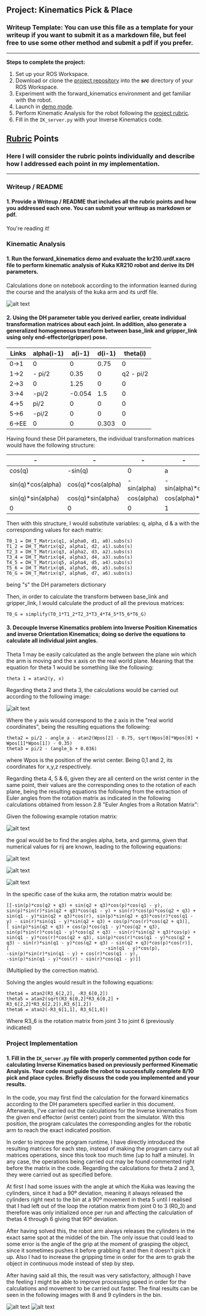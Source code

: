 ## Project: Kinematics Pick & Place
### Writeup Template: You can use this file as a template for your writeup if you want to submit it as a markdown file, but feel free to use some other method and submit a pdf if you prefer.

---


**Steps to complete the project:**  


1. Set up your ROS Workspace.
2. Download or clone the [project repository](https://github.com/udacity/RoboND-Kinematics-Project) into the ***src*** directory of your ROS Workspace.  
3. Experiment with the forward_kinematics environment and get familiar with the robot.
4. Launch in [demo mode](https://classroom.udacity.com/nanodegrees/nd209/parts/7b2fd2d7-e181-401e-977a-6158c77bf816/modules/8855de3f-2897-46c3-a805-628b5ecf045b/lessons/91d017b1-4493-4522-ad52-04a74a01094c/concepts/ae64bb91-e8c4-44c9-adbe-798e8f688193).
5. Perform Kinematic Analysis for the robot following the [project rubric](https://review.udacity.com/#!/rubrics/972/view).
6. Fill in the `IK_server.py` with your Inverse Kinematics code. 


[//]: # (Image References)

[image1]: ./writeup_images/FK_Diagram.jpeg
[image2]: ./writeup_images/IK_Angles.jpg
[image3]: ./writeup_images/Euler1.png
[image4]: ./writeup_images/Euler2.png
[image5]: ./writeup_images/Euler3.gif
[image6]: ./writeup_images/Euler4.gif
[image7]: ./writeup_images/8_cylinders.jpg
[image8]: ./writeup_images/9_cylinders.jpg

## [Rubric](https://review.udacity.com/#!/rubrics/972/view) Points
### Here I will consider the rubric points individually and describe how I addressed each point in my implementation.  

---
### Writeup / README

#### 1. Provide a Writeup / README that includes all the rubric points and how you addressed each one.  You can submit your writeup as markdown or pdf.  

You're reading it!

### Kinematic Analysis
#### 1. Run the forward_kinematics demo and evaluate the kr210.urdf.xacro file to perform kinematic analysis of Kuka KR210 robot and derive its DH parameters.

Calculations done on notebook according to the information learned during the course and the analysis of the kuka arm and its urdf file.

![alt text][image1]

#### 2. Using the DH parameter table you derived earlier, create individual transformation matrices about each joint. In addition, also generate a generalized homogeneous transform between base_link and gripper_link using only end-effector(gripper) pose.

Links | alpha(i-1) | a(i-1) | d(i-1) | theta(i)
--- | --- | --- | --- | ---
0->1 | 0 | 0 | 0.75 | 0
1->2 | - pi/2 | 0.35 | 0 | q2 - pi/2
2->3 | 0 | 1.25 | 0 | 0
3->4 |  -pi/2 | -0.054 | 1.5 | 0
4->5 | pi/2 | 0 | 0 | 0
5->6 | -pi/2 | 0 | 0 | 0
6->EE | 0 | 0 | 0.303 | 0

Having found these DH parameters, the individual transformation matrices would have the following structure:

 -| - | - | - 
--- | --- | --- | ---
cos(q)           | -sin(q)          | 0| a
sin(q)*cos(alpha)| cos(q)*cos(alpha)| -sin(alpha)| -sin(alpha)*d
sin(q)*sin(alpha)| cos(q)*sin(alpha)|  cos(alpha)|  cos(alpha)*d
0|0              | 0                |1

Then with this structure, I would substitute variables: q, alpha, d & a with the corresponding values for each matrix:

```
T0_1 = DH_T_Matrix(q1, alpha0, d1, a0).subs(s)
T1_2 = DH_T_Matrix(q2, alpha1, d2, a1).subs(s)
T2_3 = DH_T_Matrix(q3, alpha2, d3, a2).subs(s)
T3_4 = DH_T_Matrix(q4, alpha3, d4, a3).subs(s)
T4_5 = DH_T_Matrix(q5, alpha4, d5, a4).subs(s)
T5_6 = DH_T_Matrix(q6, alpha5, d6, a5).subs(s)
T6_G = DH_T_Matrix(q7, alpha6, d7, a6).subs(s)
```

being "s" the DH parameters dictionary

Then, in order to calculate the transform between base_link and gripper_link, I would calculate the product of all the previous matrices:

`T0_G = simplify(T0_1*T1_2*T2_3*T3_4*T4_5*T5_6*T6_G)`

#### 3. Decouple Inverse Kinematics problem into Inverse Position Kinematics and inverse Orientation Kinematics; doing so derive the equations to calculate all individual joint angles.

Theta 1 may be easily calculated as the angle between the plane win which the arm is moving and the x axis on the real world plane. Meaning that the equation for theta 1 would be something like the following:

`theta 1 = atan2(y, x)`

Regarding theta 2 and theta 3, the calculations would be carried out according to the following image:

![alt text][image2]

Where the y axis would correspond to the z axis in the "real world coordinates", being the resulting equations the following:

```
theta2 = pi/2 - angle_a - atan2(Wpos[2] - 0.75, sqrt(Wpos[0]*Wpos[0] + Wpos[1]*Wpos[1]) - 0.35)
theta3 = pi/2 - (angle_b + 0.036)
```

where Wpos is the position of the wrist center. Being 0,1 and 2, its coordinates for x,y,z respectively.

Regarding theta 4, 5 & 6, given they are all centerd on the wrist center in the same point, their values are the corresponding ones to the rotation of each plane, being the resulting equations the following from the extraction of Euler angles from the rotation matrix as indicated in the following calculations obtained from lesson 2.8 "Euler Angles from a Rotation Matrix":

Given the following example rotation matrix:

![alt text][image3]

the goal would be to find the angles alpha, beta, and gamma, given that numerical values for r​ij are known, leading to the following equations:

![alt text][image4]

![alt text][image5]

![alt text][image6]

In the specific case of the kuka arm, the rotation matrix would be:

```
[[-sin(p)*cos(q2 + q3) + sin(q2 + q3)*cos(p)*cos(q1 - y), sin(p)*sin(r)*sin(q2 + q3)*cos(q1 - y) + sin(r)*cos(p)*cos(q2 + q3) + sin(q1 - y)*sin(q2 + q3)*cos(r), sin(p)*sin(q2 + q3)*cos(r)*cos(q1 - y) - sin(r)*sin(q1 - y)*sin(q2 + q3) + cos(p)*cos(r)*cos(q2 + q3)],
[ sin(p)*sin(q2 + q3) + cos(p)*cos(q1 - y)*cos(q2 + q3), sin(p)*sin(r)*cos(q1 - y)*cos(q2 + q3) - sin(r)*sin(q2 + q3)*cos(p) + sin(q1 - y)*cos(r)*cos(q2 + q3), sin(p)*cos(r)*cos(q1 - y)*cos(q2 + q3) - sin(r)*sin(q1 - y)*cos(q2 + q3) - sin(q2 + q3)*cos(p)*cos(r)],
[                                   -sin(q1 - y)*cos(p),                                                       -sin(p)*sin(r)*sin(q1 - y) + cos(r)*cos(q1 - y),                                                       -sin(p)*sin(q1 - y)*cos(r) - sin(r)*cos(q1 - y)]]
```
(Multiplied by the correction matrix).

Solving the angles would result in the following equations:

```
theta4 = atan2(R3_6[2,2], -R3_6[0,2])
theta5 = atan2(sqrt(R3_6[0,2]*R3_6[0,2] + R3_6[2,2]*R3_6[2,2]),R3_6[1,2])
theta6 = atan2(-R3_6[1,1], R3_6[1,0])
```

Where R3_6 is the rotation matrix from joint 3 to joint 6 (previously indicated)

### Project Implementation

#### 1. Fill in the `IK_server.py` file with properly commented python code for calculating Inverse Kinematics based on previously performed Kinematic Analysis. Your code must guide the robot to successfully complete 8/10 pick and place cycles. Briefly discuss the code you implemented and your results. 

In the code, you may first find the calculation for the forward kinematics according to the DH parameters specified earlier in this document. Afterwards, I've carried out the calculations for the Inverse kinematics from the given end effector (wrist center) point from the simulator. With this position, the program calculates the corresponding angles for the robotic arm to reach the exact indicated position.

In order to improve the program runtime, I have directly introduced the resulting matrices for each step, instead of making the program carry out all matrices operations, since this took too much time (up to half a minute). In any case, the operations being carried out may be found commented right before the matrix in the code. Regarding the calculations for theta 2 and 3, they were carried out as specified before.

At first I had some issues with the angle at which the Kuka was leaving the cylinders, since it had a 90º deviation, meaning it always released the cylinders right next to the bin at a 90º movement in theta 5 until I realised that I had left out of the loop the rotation matrix from joint 0 to 3 (R0_3) and therefore was only initialized once per run and affecting the calculation of thetas 4 through 6 giving that 90º deviation.

After having solved this, the robot arm always releases the cylinders in the exact same spot at the middel of the bin. The only issue that could lead to some error is the angle of the grip at the moment of grasping the object, since it sometimes pushes it before grabbing it and then it doesn't pick it up. Also I had to increase the gripping time in order for the arm to grab the object in continuous mode instead of step by step.

After having said all this, the result was very satisfactory, although I have the feeling I might be able to improve processing speed in order for the calculations and movement to be carried out faster. The final results can be seen in the following images with 8 and 9 cylinders in the bin.

![alt text][image7]
![alt text][image8]

